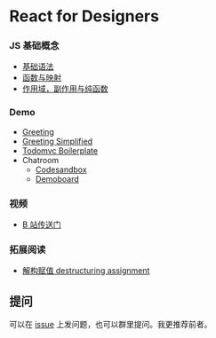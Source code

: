 # React for Designers

### JS 基础概念

* [基础语法](docs/syntax.md)
* [函数与映射](docs/function.md)
* [作用域，副作用与纯函数](docs/function-scope-effect-pure.md)


### Demo

* [Greeting](https://frontarm.com/demoboard/?id=f06180b8-47f9-4831-b00b-c15e7c04873b)
* [Greeting Simplified](https://frontarm.com/demoboard/?id=c3095532-0c05-4f3c-a603-c2d1fa35972c)
* [Todomvc Boilerplate](https://frontarm.com/demoboard/?id=5088bfc6-d4d5-440a-b970-b85bc2897835)
* Chatroom
  * [Codesandbox](https://codesandbox.io/embed/letschat-65xwp)
  * [Demoboard](https://frontarm.com/demoboard/?id=a08db043-10da-4900-8b99-b25a42f65f6f)


### 视频

* [B 站传送门](https://www.bilibili.com/video/av52639111/)

### 拓展阅读

* [解构赋值 destructuring assignment](https://developer.mozilla.org/zh-CN/docs/Web/JavaScript/Reference/Operators/Destructuring_assignment)

## 提问

可以在 [issue](https://github.com/hackape/react-for-designers/issues) 上发问题，也可以群里提问。我更推荐前者。
